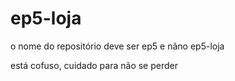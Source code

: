 # ep5-loja

o nome do repositório deve ser ep5 e nãno ep5-loja


está cofuso, cuidado para não se perder

